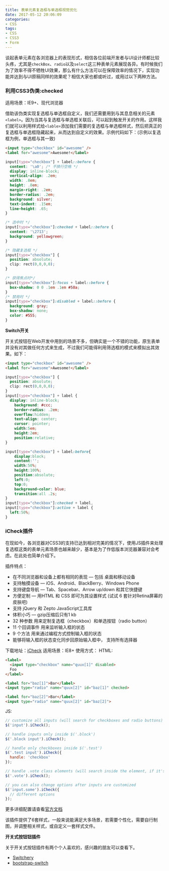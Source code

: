 ```yaml
---
title: 表单元素复选框与单选框视觉优化
date: 2017-05-12 20:06:09
categories:
- CSS
tags:
- CSS
- CSS3
- Form
---
```


谈起表单元素在各浏览器上的表现形式，相信各位前端开发者与UI设计师都比较头疼，尤其是`checkBox`、`radio`以及`select`这三种表单元素展现各异。有时候我们为了效率不得不牺牲UI效果，那么有什么方法可以在保障效率的情况下，实现功能并达到与UI原稿同样的效果呢？相信大家也都或听过，或用过以下两种方法。

### 利用CSS3伪类:checked

适用场景：IE9+、现代浏览器

借助该伪类实现复选框与单选框自定义，我们还需要用到与其息息相关的元素`<label>`。因为当其与复选框与单选框关联后，可以起到触发开关的作用。这样我们就可以利用样式给`<lable>`添加我们需要的复选框与单选框样式，然后把真正的复选框与单选框隐藏起来，从而达到自定义的效果。示例代码如下：(示例以复选框为例，单选框与其一致)

``` html
<input type="checkbox" id="awesome" />
<label for="awesome">Awesome!</label>
```
``` css
input[type="checkbox"] + label::before {
  content: '\a0'; /* 不换行空格 */
  display: inline-block;
  vertical-align: .2em;
  width: .8em;
  height: .8em;
  margin-right: .2em;
  border-radius: .2em;
  background: silver;
  text-indent: .15em;
  line-height: .65;
}

/* 选中时 */
input[type="checkbox"]:checked + label::before {
  content: '\2713';
  background: yellowgreen;
}

/* 隐藏复选框 */
input[type="checkbox"] {
  position: absolute;
  clip: rect(0,0,0,0);
}

/* 获得焦点时*/
input[type="checkbox"]:focus + label::before {
  box-shadow: 0 0 .1em .1em #58a;
}
/* 禁用时 */
input[type="checkbox"]:disabled + label::before {
  background: gray;
  box-shadow: none;
  color: #555;
}
```


**Switch开关**

开关式按钮在Web开发中用到的场景不多，但确实是一个不错的功能，原生表单并没有对其做任何方式来生成，不过我们可能得利用筛选框的模式来模拟出其效果。如下：

``` html
<input type="checkbox" id="awesome" />
<label for="awesome">Awesome!</label>
```

```css
input[type="checkbox"] {
  position: absolute;
  clip: rect(0,0,0,0);
}
input[type="checkbox"] + label {
  display: inline-block;
	background: #ccc;
	border-radius: .2em;
	overflow:hidden;
	text-align: center;
	cursor: pointer;
	width:5em;
	height:2em;
	position:relative;
}

input[type="checkbox"] + label:before{
	display:block;
	content:'';
	width:50%;
	height:100%;
	position:absolute;
	left:0;
	top:0;
	background-color: blue;
	transition:all .2s;
}
input[type="checkbox"]:checked + label,
input[type="checkbox"]:active + label {
  left:50%;
}
```

### iCheck插件

在现如今，各浏览器对CSS3的支持已达到相对完美的情况下，使用JS插件来处理复选框这类的表单元素场景也越来越少，基本是为了作低版本浏览器兼容对会考虑。在此处也简单介绍下。

插件特点：
- 在不同浏览器和设备上都有相同的表现 — 包括 桌面和移动设备
- 支持触摸设备 — iOS、Android、BlackBerry、Windows Phone
- 支持键盘导航 — Tab、Spacebar、Arrow up/down 和其它快捷键
- 方便定制 — 用HTML 和 CSS 即可为其设置样式 (试试 6 套针对Retina屏幕的皮肤吧)
- 支持 jQuery 和 Zepto JavaScript工具库
- 体积小巧 — gzip压缩后只有1 kb
- 32 种参数 用来定制复选框（checkbox）和单选按钮（radio button）
- 11 个回调事件 用来监听输入框的状态
- 9 个方法 用来通过编程方式控制输入框的状态
- 能够将输入框的状态变化同步回原始输入框中， 支持所有选择器

下载地址：[iCheck](http://icheck.fronteed.com/)
适用场景：IE8+
使用方式：
HTML:
``` html
<label>
  <input type="checkbox" name="quux[1]" disabled>
  Foo
</label>

<label for="baz[1]">Bar</label>
<input type="radio" name="quux[2]" id="baz[1]" checked>

<label for="baz[2]">Bar</label>
<input type="radio" name="quux[2]" id="baz[2]">
```

JS:
``` js
// customize all inputs (will search for checkboxes and radio buttons)
$('input').iCheck();

// handle inputs only inside $('.block')
$('.block input').iCheck();

// handle only checkboxes inside $('.test')
$('.test input').iCheck({
  handle: 'checkbox'
});

// handle .vote class elements (will search inside the element, if it's not an input)
$('.vote').iCheck();

// you can also change options after inputs are customized
$('input.some').iCheck({
  // different options
});
```

更多详细配置请查看[官方文档](http://icheck.fronteed.com/)

该插件提供了6套样式，一般来说能满足大多场景，若需要个性化，需要自行制图，并调整相关样式，或自定义一套样式文件。

**开关式按钮钮插件**

关于开关式按钮插件有两个个人喜欢的，感兴趣的朋友可以查看下。
- [Switchery](http://abpetkov.github.io/switchery/)
- [bootstrap-switch](http://bootstrapswitch.com/)

